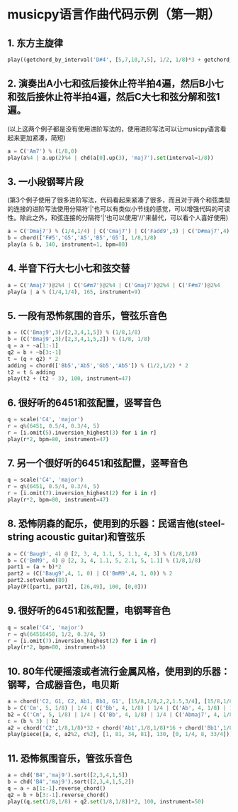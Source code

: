 # musicpy语言作曲代码示例（第一期）

## 1. 东方主旋律
```python
play((getchord_by_interval('D#4', [5,7,10,7,5], 1/2, 1/8)*3 + getchord_by_interval('F4', [1,0,-4], 1/2, 1/8)) * 3, 150)
```

## 2. 演奏出A小七和弦后接休止符半拍4遍，然后B小七和弦后接休止符半拍4遍，然后C大七和弦分解和弦1遍。
(以上这两个例子都是没有使用进阶写法的，使用进阶写法可以让musicpy语言看起来更加紧凑，简短)
```python
a = C('Am7') % (1/8,0)
play(a%4 | a.up(2)%4 | chd(a[0].up(3), 'maj7').set(interval=1/8))
```

## 3. 一小段钢琴片段
(第3个例子使用了很多进阶写法，代码看起来紧凑了很多，而且对于两个和弦类型的连接的进阶写法使用分隔符'|'也可以有类似小节线的感觉，可以增强代码的可读性。除此之外，和弦连接的分隔符'|'也可以使用'//'来替代，可以看个人喜好使用)
```python
a = C('Dmaj7') % (1/4,1/4) | C('Cmaj7') | C('Fadd9',3) | C('D#maj7',4) | (C('Dmaj7',3)/-2) % (5/4,)
b = chord(['F#5','G5','A5','B5','G5'], 1/8,1/8)   
play(a & b, 140, instrument=1, bpm=80)
```

## 4. 半音下行大七小七和弦交替
```python
a = C('Amaj7')@2%4 | C('G#m7')@2%4 | C('Gmaj7')@2%4 | C('F#m7')@2%4    
play(a | a % (1/4,1/4), 165, instrument=9)
```

## 5. 一段有恐怖氛围的音乐，管弦乐音色
```python
a = (C('Bmaj9',3)/[2,3,4,1,5]) % (1/8,1/8)
b = (C('Bmaj9',3)/[2,3,4,1,5,2]) % (1/8, 1/8)
q = a + ~a[1:-1]
q2 = b + ~b[3:-1]
t = (q + q2) * 2
adding = chord(['Bb5','Ab5','Gb5','Ab5']) % (1/2,1/2) * 2
t2 = t & adding
play(t2 + (t2 - 3), 100, instrument=47)
```

## 6. 很好听的6451和弦配置，竖琴音色
```python
q = scale('C4', 'major')
r = q%(6451, 0.5/4, 0.3/4, 5)
r = [i.omit(5).inversion_highest(3) for i in r]
play(r*2, bpm=80, instrument=47)
```

## 7. 另一个很好听的6451和弦配置，竖琴音色
```python
q = scale('C4', 'major')
r = q%(6451, 0.5/4, 0.3/4, 5)
r = [i.omit(7).inversion_highest(2) for i in r]
play(r*2, bpm=80, instrument=47)
```

## 8. 恐怖阴森的配乐，使用到的乐器：民谣吉他(steel-string acoustic guitar)和管弦乐
```python
a = C('Baug9', 4) @ [2, 3, 4, 1.1, 5, 1.1, 4, 3] % (1/8,1/8)
b = C('BmM9', 4) @ [2, 3, 4, 1.1, 5, 2.1, 5, 1.1] % (1/8,1/8)
part1 = (a + b)*2
part2 = (C('Baug9',4, 1, 0) | C('BmM9',4, 1, 0)) % 2
part2.setvolume(80)
play(P([part1, part2], [26,49], 100, [0,0]))
```

## 9. 很好听的6451和弦配置，电钢琴音色
```python
q = scale('C4', 'major')
r = q%(64516458, 1/2, 0.3/4, 5)
r = [i.omit(7).inversion_highest(2) for i in r]
play(r*2, bpm=80, instrument=5)
```

## 10. 80年代硬摇滚或者流行金属风格，使用到的乐器：钢琴，合成器音色，电贝斯
```python
a = chord('C2, G1, C2, Ab1, Bb1, G1', [15/8,1/8,2,2,1.5,3/4], [15/8,1/8,2,2,1.5,3/4])
b = C('Cm', 5, 1/8) | 1/4 | C('Bb', 4, 1/8) | 1/4 | C('Ab', 4, 1/8) | 1/4 | C('Bb', 4, 1/2) | 3/8
b2 = C('Cm', 5, 1/8) | 1/4 | C('Bb', 4, 1/8) | 1/4 | C('Abmaj7', 4, 1/8) | 1/4 | C('Gsus', 4, 3/4) | 1/8
c = (b % 3) | b2
a2 = chord('C2',1/8,1/8)*32 + chord('Ab1',1/8,1/8)*16 + chord('Bb1',1/8,1/8)*12 + chord('G1',1/8,1/8)*4
play(piece([a, c, a2%2, c%2], [1, 81, 34, 81], 130, [0, 1/4, 8, 33/4]))
```

## 11. 恐怖氛围音乐，管弦乐音色
```python
a = chd('B4','maj9').sort([2,3,4,1,5])
b = chd('B4','maj9').sort([2,3,4,1,5,2])
q = a + a[1:-1].reverse_chord()
q2 = b + b[3:-1].reverse_chord()
play((q.set(1/8,1/8) + q2.set(1/8,1/8))*2, 100, instrument=50)
```
